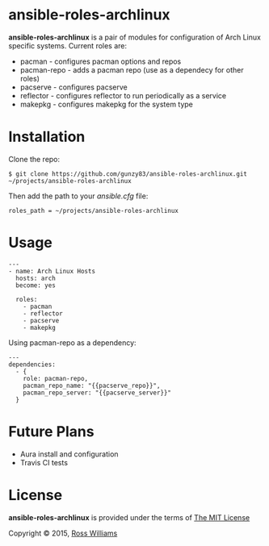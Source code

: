 ansible-roles-archlinux
=======================

**ansible-roles-archlinux** is a pair of modules for configuration of Arch Linux specific systems. Current roles are:

* pacman - configures pacman options and repos
* pacman-repo - adds a pacman repo (use as a dependecy for other roles)
* pacserve - configures pacserve
* reflector - configures reflector to run periodically as a service
* makepkg - configures makepkg for the system type

Installation
============

Clone the repo:

    $ git clone https://github.com/gunzy83/ansible-roles-archlinux.git ~/projects/ansible-roles-archlinux

Then add the path to your *ansible.cfg* file:

    roles_path = ~/projects/ansible-roles-archlinux

Usage
=====

    ---
    - name: Arch Linux Hosts
      hosts: arch
      become: yes

      roles:
        - pacman
        - reflector
        - pacserve
        - makepkg

Using pacman-repo as a dependency:
    
    ---
    dependencies:
      - { 
        role: pacman-repo, 
        pacman_repo_name: "{{pacserve_repo}}", 
        pacman_repo_server: "{{pacserve_server}}"
      }


Future Plans
============

* Aura install and configuration
* Travis CI tests

License
=======

**ansible-roles-archlinux** is provided under the terms of [The MIT License](http://opensource.org/licenses/MIT)

Copyright &copy; 2015, [Ross Williams](mailto:gunzy83au@gmail.com)


